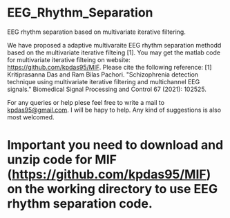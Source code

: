 # EEG_Rhythm_Separation
EEG rhythm separation based on multivariate iterative filtering.

We have proposed a adaptive multivaraite EEG rhythm separation methodd based on the multivariate iterative filteing [1]. You may get the matlab code for multivariate iterative filteing on website: https://github.com/kpdas95/MIF. 
Please cite the following reference:
[1] Kritiprasanna Das and Ram Bilas Pachori. "Schizophrenia detection technique using multivariate iterative filtering and multichannel EEG signals." Biomedical Signal Processing and Control 67 (2021): 102525.

For any queries or help plese feel free to write a mail to kpdas95@gmail.com. I will be hapy to help. Any kind of suggestions is also most welcomed.


# Important you need to download and unzip code for MIF (https://github.com/kpdas95/MIF) on the working directory to use EEG rhythm separation code.




